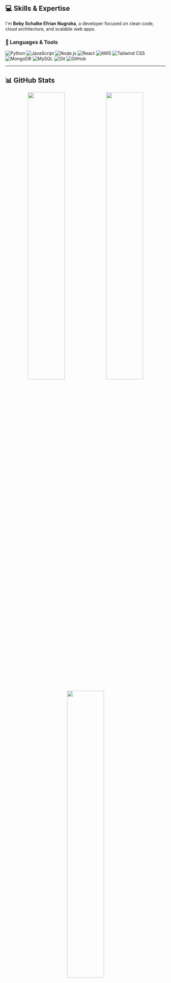 ## 💻 Skills & Expertise

I'm **Beby Schalke Efrian Nugraha**, a developer focused on clean code, cloud architecture, and scalable web apps.

### 🚀 Languages & Tools  
![Python](https://img.shields.io/badge/Python-3776AB?style=flat&logo=python&logoColor=white)
![JavaScript](https://img.shields.io/badge/JavaScript-F7DF1E?style=flat&logo=javascript&logoColor=black)
![Node.js](https://img.shields.io/badge/Node.js-339933?style=flat&logo=node.js&logoColor=white)
![React](https://img.shields.io/badge/React-61DAFB?style=flat&logo=react&logoColor=black)
![AWS](https://img.shields.io/badge/AWS-232F3E?style=flat&logo=amazon-aws&logoColor=white)
![Tailwind CSS](https://img.shields.io/badge/TailwindCSS-38B2AC?style=flat&logo=tailwind-css&logoColor=white)
![MongoDB](https://img.shields.io/badge/MongoDB-47A248?style=flat&logo=mongodb&logoColor=white)
![MySQL](https://img.shields.io/badge/MySQL-4479A1?style=flat&logo=mysql&logoColor=white)
![Git](https://img.shields.io/badge/Git-F05032?style=flat&logo=git&logoColor=white)
![GitHub](https://img.shields.io/badge/GitHub-181717?style=flat&logo=github)

---

## 📊 GitHub Stats

<div align="center">

<img src="https://github-readme-stats.vercel.app/api?username=desxtra&show_icons=true&theme=tokyonight" width="48%" />
<img src="https://github-readme-streak-stats.herokuapp.com/?user=desxtra&theme=tokyonight" width="48%" />

<img src="https://github-readme-stats.vercel.app/api/top-langs/?username=desxtra&layout=compact&theme=tokyonight" width="48%" />

</div>

---

## 📚 Currently Exploring
- Advanced AWS DevOps & automation tools  
- Machine Learning with Python
